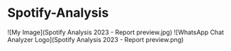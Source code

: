 # Spotify-Analysis
![My Image](Spotify Analysis 2023 - Report preview.jpg)
![WhatsApp Chat Analyzer Logo](Spotify Analysis 2023 - Report preview.png)
